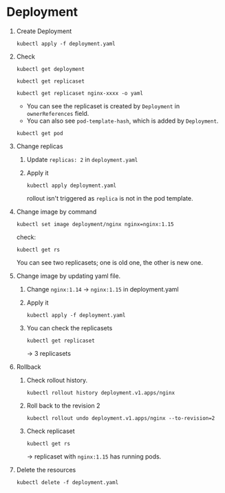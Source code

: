 # Deployment

1. Create Deployment

    ```
    kubectl apply -f deployment.yaml
    ```

1. Check

    ```
    kubectl get deployment
    ```

    ```
    kubectl get replicaset
    ```

    ```
    kubectl get replicaset nginx-xxxx -o yaml
    ```

    - You can see the replicaset is created by `Deployment` in `ownerReferences` field.
    - You can also see `pod-template-hash`, which is added by `Deployment`.

    ```
    kubectl get pod
    ```

1. Change replicas

    1. Update `replicas: 2` in `deployment.yaml`

    1. Apply it

        ```
        kubectl apply deployment.yaml
        ```

        rollout isn't triggered as `replica` is not in the pod template.

1. Change image by command

    ```
    kubectl set image deployment/nginx nginx=nginx:1.15
    ```

    check:

    ```
    kubectl get rs
    ```

    You can see two replicasets; one is old one, the other is new one.

1. Change image by updating yaml file.

    1. Change `nginx:1.14` -> `nginx:1.15`  in deployment.yaml

    1. Apply it

        ```
        kubectl apply -f deployment.yaml
        ```
    1. You can check the replicasets

        ```
        kubectl get replicaset
        ```

        -> 3 replicasets

1. Rollback

    1. Check rollout history.

        ```
        kubectl rollout history deployment.v1.apps/nginx
        ```

    1. Roll back to the revision 2

        ```
        kubectl rollout undo deployment.v1.apps/nginx --to-revision=2
        ```

    1. Check replicaset

        ```
        kubectl get rs
        ```

        -> replicaset with `nginx:1.15` has running pods.

1. Delete the resources

    ```
    kubectl delete -f deployment.yaml
    ```
